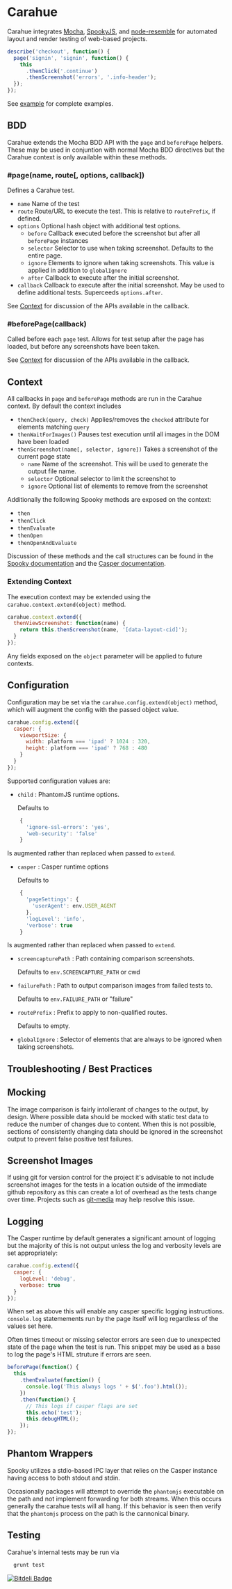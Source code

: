# Carahue

Carahue integrates [Mocha][], [SpookyJS][], and [node-resemble][] for automated layout and render testing of web-based projects.

```javascript
describe('checkout', function() {
  page('signin', 'signin', function() {
    this
      .thenClick('.continue')
      .thenScreenshot('errors', '.info-header');
  });
});
```

See [example](https://github.com/kpdecker/carahue/tree/master/example) for complete examples.

## BDD

Carahue extends the Mocha BDD API with the `page` and `beforePage` helpers. These may be used in conjuntion with normal Mocha BDD directives but the Carahue context is only available within these methods.

### #page(name, route[, options, callback])

Defines a Carahue test.

- `name` Name of the test
- `route` Route/URL to execute the test. This is relative to `routePrefix`, if defined.
- `options` Optional hash object with additional test options.
  - `before` Callback executed before the screenshot but after all `beforePage` instances
  - `selector` Selector to use when taking screenshot. Defaults to the entire page.
  - `ignore` Elements to ignore when taking screenshots. This value is applied in addition to `globalIgnore`
  - `after` Callback to execute after the initial screenshot.
- `callback` Callback to execute after the initial screenshot. May be used to define additional tests. Superceeds `options.after`.

See [Context](#context) for discussion of the APIs available in the callback.

### #beforePage(callback)

Called before each `page` test. Allows for test setup after the page has loaded, but before any screenshots have been taken.

See [Context](#context) for discussion of the APIs available in the callback.

## Context

All callbacks in `page` and `beforePage` methods are run in the Carahue context. By default the context includes

- `thenCheck(query, check)` Applies/removes the `checked` attribute for elements matching `query`
- `thenWaitForImages()` Pauses test execution until all images in the DOM have been loaded
- `thenScreenshot(name[, selector, ignore])` Takes a screenshot of the current page state
  - `name` Name of the screenshot. This will be used to generate the output file name.
  - `selector` Optional selector to limit the screenshot to
  - `ignore` Optional list of elements to remove from the screenshot

Additionally the following Spooky methods are exposed on the context:
- `then`
- `thenClick`
- `thenEvaluate`
- `thenOpen`
- `thenOpenAndEvaluate`

Discussion of these methods and the call structures can be found in the [Spooky documentation][] and the [Casper documentation][].

### Extending Context

The execution context may be extended using the `carahue.context.extend(object)` method.

```javascript
carahue.context.extend({
  thenViewScreenshot: function(name) {
    return this.thenScreenshot(name, '[data-layout-cid]');
  }
});
```

Any fields exposed on the `object` parameter will be applied to future contexts.

## Configuration

Configuration may be set via the `carahue.config.extend(object)` method, which will augment the config with the passed object value.

```javascript
carahue.config.extend({
  casper: {
    viewportSize: {
      width: platform === 'ipad' ? 1024 : 320,
      height: platform === 'ipad' ? 768 : 480
    }
  }
});
```

Supported configuration values are:

- `child` : PhantomJS runtime options.

  Defaults to
```javascript
    {
      'ignore-ssl-errors': 'yes',
      'web-security': 'false'
    }
```

  Is augmented rather than replaced when passed to `extend`.

- `casper` : Casper runtime options

  Defaults to
```javascript
    {
      'pageSettings': {
        'userAgent': env.USER_AGENT
      },
      'logLevel': 'info',
      'verbose': true
    }
```

  Is augmented rather than replaced when passed to `extend`.

- `screencapturePath` : Path containing comparison screenshots.

  Defaults to `env.SCREENCAPTURE_PATH` or cwd

- `failurePath` : Path to output comparison images from failed tests to.

  Defaults to `env.FAILURE_PATH` or "failure"

- `routePrefix` : Prefix to apply to non-qualified routes.

  Defaults to empty.

- `globalIgnore` : Selector of elements that are always to be ignored when taking screenshots.

## Troubleshooting / Best Practices

## Mocking

The image comparison is fairly intollerant of changes to the output, by design. Where possible data should be mocked with static test data to reduce the number of changes due to content. When this is not possible, sections of consistently changing data should be ignored in the screenshot output to prevent false positive test failures.

## Screenshot Images

If using git for version control for the project it's advisable to not include screenshot images for the tests in a location outside of the immediate github repository as this can create a lot of overhead as the tests change over time. Projects such as [git-media][] may help resolve this issue.

## Logging

The Casper runtime by default generates a significant amount of logging but the majority of this is not output unless the log and verbosity levels are set appropriately:

```javascript
carahue.config.extend({
  casper: {
    logLevel: 'debug',
    verbose: true
  }
});
```

When set as above this will enable any casper specific logging instructions. `console.log` statemements run by the page itself will log regardless of the values set here.

Often times timeout or missing selector errors are seen due to unexpected state of the page when the test is run. This snippet may be used as a base to log the page's HTML struture if errors are seen.

```javascript
beforePage(function() {
  this
    .thenEvaluate(function() {
      console.log('This always logs ' + $('.foo').html());
    })
    .then(function() {
      // This logs if casper flags are set
      this.echo('test');
      this.debugHTML();
    });
});
```

## Phantom Wrappers

Spooky utilizes a stdio-based IPC layer that relies on the Casper instance having access to both stdout and stdin.

Occasionally packages will attempt to override the `phantomjs` executable on the path and not implement forwarding for both streams. When this occurs generally the carahue tests will all hang. If this behavior is seen then verify that the `phantomjs` process on the path is the cannonical binary.

## Testing

Carahue's internal tests may be run via

```sh
  grunt test
```

[Mocha]: http://visionmedia.github.io/mocha/
[SpookyJS]: https://github.com/WaterfallEngineering/SpookyJS
[node-resemble]: https://github.com/kpdecker/node-resemble
[Spooky documentation]: https://github.com/WaterfallEngineering/SpookyJS/wiki/Introduction
[Casper documentation]: http://docs.casperjs.org/en/latest/modules/index.html
[git-media]: https://github.com/schacon/git-media


[![Bitdeli Badge](https://d2weczhvl823v0.cloudfront.net/kpdecker/carahue/trend.png)](https://bitdeli.com/free "Bitdeli Badge")

